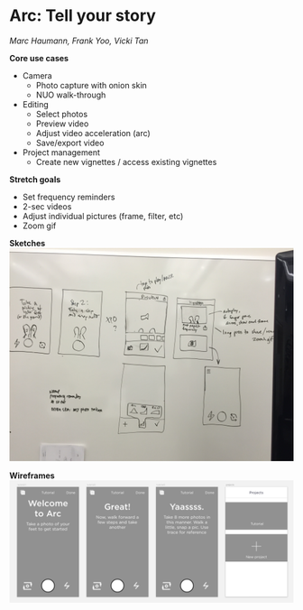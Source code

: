 # Arc: Tell your story #
*Marc Haumann, Frank Yoo, Vicki Tan*

**Core use cases**
- Camera
  - Photo capture with onion skin
  - NUO walk-through 
- Editing
  - Select photos 
  - Preview video
  - Adjust video acceleration (arc)
  - Save/export video
- Project management
  - Create new vignettes / access existing vignettes

**Stretch goals**
- Set frequency reminders
- 2-sec videos
- Adjust individual pictures (frame, filter, etc)
- Zoom gif

**Sketches**
<img src="https://github.com/frankyoo/Arc/blob/master/designs/arc%20sketches.jpg?" />

**Wireframes**
<img src="https://github.com/frankyoo/Arc/blob/master/designs/arc_wires.png?raw=true" />

